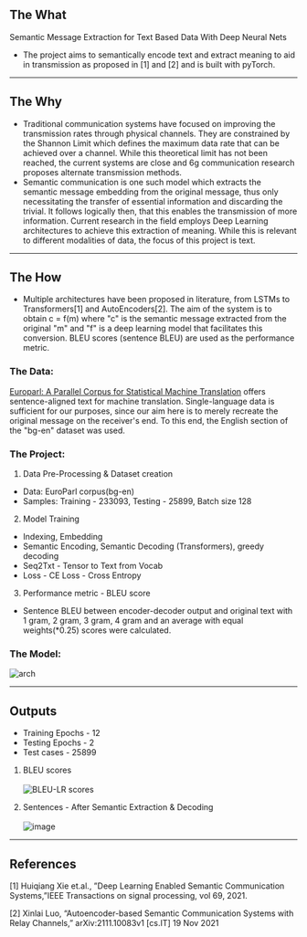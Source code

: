 ## The What
Semantic Message Extraction for Text Based Data With Deep Neural Nets
- The project aims to semantically encode text and extract meaning to aid in transmission as proposed in [1] and [2] and is built with pyTorch.
----------
## The Why
- Traditional communication systems have focused on improving the transmission rates through physical channels. They are constrained by the Shannon Limit which defines the maximum data rate that can be achieved over a channel. While this theoretical limit has not been reached, the current systems are close and 6g communication research proposes alternate transmission methods.
- Semantic communication is one such model which extracts the semantic message embedding from the original message, thus only necessitating the transfer of essential information and discarding the trivial. It follows logically then, that  this enables the transmission of more information. Current research in the field employs Deep Learning architectures to achieve this extraction of meaning. While this is relevant to different modalities of data, the focus of this project is text.  
----------
## The How
- Multiple architectures have been proposed in literature, from LSTMs to Transformers[1] and AutoEncoders[2]. The aim of the system is to obtain c = f(m) where "c" is the semantic message extracted from the original "m" and "f" is a deep learning model that facilitates this conversion. BLEU scores (sentence BLEU) are used as the performance metric. 

### The Data:
[Europarl: A Parallel Corpus for Statistical Machine Translation](https://www.statmt.org/europarl/) offers sentence-aligned text for machine translation. Single-language data is sufficient for our purposes, since our aim here is to merely recreate the original message on the receiver's end. To this end, the English section of the "bg-en" dataset was used.

### The Project:
1) Data Pre-Processing & Dataset creation 
- Data: EuroParl corpus(bg-en)
- Samples: Training - 233093, Testing - 25899, Batch size 128
2) Model Training
- Indexing, Embedding
- Semantic Encoding, Semantic Decoding (Transformers), greedy decoding
-  Seq2Txt - Tensor to Text from Vocab
- Loss - CE Loss - Cross Entropy
3) Performance metric - BLEU score
- Sentence BLEU between encoder-decoder output and original text with 1 gram, 2 gram, 3 gram, 4 gram and an average with equal weights(*0.25) scores were calculated.

### The Model:
![arch](https://github.com/user-attachments/assets/732d5929-aec4-45ff-a0f3-e6e44591eca0)


<!-- ## Quick Start -->
<!-- 1) Clone the project
```
git clone https://github.com/su-mana-s/Ramayanam.git
```
2) Open command line and navigate to the project folder streamlit source folder - Ramayanam/src/
```
cd Ramayanam/src
```
3) Run the app
```
streamlit run Jignyasa.py
``` -->
----------
## Outputs
- Training Epochs - 12
- Testing Epochs - 2
- Test cases - 25899
1) BLEU scores <br><br>
![BLEU-LR scores](https://github.com/user-attachments/assets/b7ce562c-c70b-47b1-af43-5c9ae435b7ac)

3) Sentences  - After Semantic Extraction & Decoding <br><br>
![image](https://github.com/user-attachments/assets/352f1126-20c5-4fbc-833e-d35e8dc57a80)

----------
## References
[1] Huiqiang Xie et.al., ”Deep Learning Enabled Semantic Communication Systems,”IEEE Transactions on signal processing, vol 69, 2021.

[2] Xinlai Luo, “Autoencoder-based Semantic Communication Systems with Relay Channels,” arXiv:2111.10083v1 [cs.IT] 19 Nov 2021

